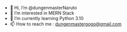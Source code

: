- 👋 Hi, I’m @dungenmasterNaruto
- 👀 I’m interested in MERN Stack
- 🌱 I’m currently learning Python 3.10
- 📫 How to reach me : dungenmastergogo@gmail.com

<!---
dungenmasterNaruto/dungenmasterNaruto is a ✨ special ✨ repository because its `README.md` (this file) appears on your GitHub profile.
You can click the Preview link to take a look at your changes.
--->
